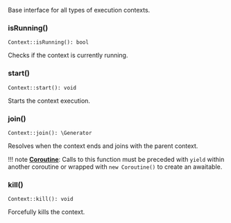 Base interface for all types of execution contexts.


### isRunning()

    Context::isRunning(): bool

Checks if the context is currently running.


### start()

    Context::start(): void

Starts the context execution.


### join()

    Context::join(): \Generator

Resolves when the context ends and joins with the parent context.

!!! note
    [**Coroutine**](../../manual/coroutines.md): Calls to this function must be preceded with `yield` within another coroutine or wrapped with `new Coroutine()` to create an awaitable.


### kill()

    Context::kill(): void

Forcefully kills the context.
